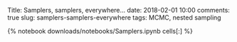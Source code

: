 Title: Samplers, samplers, everywhere...
date: 2018-02-01 10:00
comments: true
slug: samplers-samplers-everywhere
tags: MCMC, nested sampling

{% notebook downloads/notebooks/Samplers.ipynb cells[:] %}

